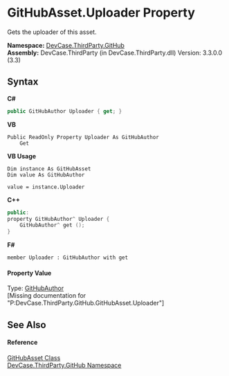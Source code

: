 # GitHubAsset.Uploader Property 
 

Gets the uploader of this asset.

**Namespace:**&nbsp;<a href="N_DevCase_ThirdParty_GitHub">DevCase.ThirdParty.GitHub</a><br />**Assembly:**&nbsp;DevCase.ThirdParty (in DevCase.ThirdParty.dll) Version: 3.3.0.0 (3.3)

## Syntax

**C#**<br />
``` C#
public GitHubAuthor Uploader { get; }
```

**VB**<br />
``` VB
Public ReadOnly Property Uploader As GitHubAuthor
	Get
```

**VB Usage**<br />
``` VB Usage
Dim instance As GitHubAsset
Dim value As GitHubAuthor

value = instance.Uploader

```

**C++**<br />
``` C++
public:
property GitHubAuthor^ Uploader {
	GitHubAuthor^ get ();
}
```

**F#**<br />
``` F#
member Uploader : GitHubAuthor with get

```


#### Property Value
Type: <a href="T_DevCase_ThirdParty_GitHub_GitHubAuthor">GitHubAuthor</a><br />\[Missing <value> documentation for "P:DevCase.ThirdParty.GitHub.GitHubAsset.Uploader"\]

## See Also


#### Reference
<a href="T_DevCase_ThirdParty_GitHub_GitHubAsset">GitHubAsset Class</a><br /><a href="N_DevCase_ThirdParty_GitHub">DevCase.ThirdParty.GitHub Namespace</a><br />